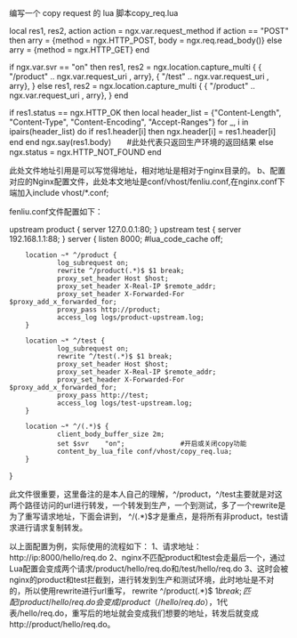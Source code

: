 编写一个 copy request 的 lua 脚本copy_req.lua

local res1, res2, action
action = ngx.var.request_method
if action == "POST" then
        arry = {method = ngx.HTTP_POST, body = ngx.req.read_body()}
else
        arry = {method = ngx.HTTP_GET}
end

if ngx.var.svr == "on" then
        res1, res2 = ngx.location.capture_multi {
                { "/product" .. ngx.var.request_uri , arry},
                { "/test" .. ngx.var.request_uri , arry},
        }
else
        res1, res2 = ngx.location.capture_multi {
                { "/product" .. ngx.var.request_uri , arry},
        }
end

if res1.status == ngx.HTTP_OK then
        local header_list = {"Content-Length", "Content-Type", "Content-Encoding", "Accept-Ranges"}
        for _, i in ipairs(header_list) do
                if res1.header[i] then
                        ngx.header[i] = res1.header[i]
                end
        end
        ngx.say(res1.body)　　#此处代表只返回生产环境的返回结果
else
        ngx.status = ngx.HTTP_NOT_FOUND
end

此处文件地址引用是可以写觉得地址，相对地址是相对于nginx目录的。
b、配置对应的Nginx配置文件，此处本文地址是conf/vhost/fenliu.conf,在nginx.conf下端加入include vhost/*.conf;

fenliu.conf文件配置如下：

upstream product {
        server  127.0.0.1:80;
}
upstream test {
        server  192.168.1.1:88;
}
server {
        listen      8000;
        #lua_code_cache off;

        location ~* ^/product {
                log_subrequest on;
                rewrite ^/product(.*)$ $1 break;
                proxy_set_header Host $host;
                proxy_set_header X-Real-IP $remote_addr;
                proxy_set_header X-Forwarded-For $proxy_add_x_forwarded_for;
                proxy_pass http://product;
                access_log logs/product-upstream.log;
        }

        location ~* ^/test {
                log_subrequest on;
                rewrite ^/test(.*)$ $1 break;
                proxy_set_header Host $host;
                proxy_set_header X-Real-IP $remote_addr;
                proxy_set_header X-Forwarded-For $proxy_add_x_forwarded_for;
                proxy_pass http://test;
                access_log logs/test-upstream.log;
        }

        location ~* ^/(.*)$ {
                client_body_buffer_size 2m;
                set $svr    "on";              #开启或关闭copy功能
                content_by_lua_file conf/vhost/copy_req.lua;
        }
}

此文件很重要，这里备注的是本人自己的理解，^/product，^/test主要就是对这两个路径访问的url进行转发，一个转发到生产，一个到测试，多了一个rewrite是为了重写请求地址，下面会讲到，
^/(.*)$才是重点，是将所有非product，test请求进行请求复制转发。

以上面配置为例，实际使用的流程如下：
1、请求地址：http://ip:8000/hello/req.do
2、nginx不匹配product和test会走最后一个，通过Lua配置会变成两个请求/product/hello/req.do和/test/hello/req.do
3、这时会被nginx的product和test拦截到，进行转发到生产和测试环境，此时地址是不对的，所以使用rewrite进行url重写，
rewrite ^/product(.*)$ $1 break; 匹配/product/hello/req.do会变成/product（/hello/req.do），$1代表/hello/req.do，重写后的地址就会变成我们想要的地址，转发后就变成http://product/hello/req.do。